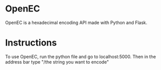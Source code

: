 # OpenEC
OpenEC is a hexadecimal encoding API made with Python and Flask.

# Instructions 
To use OpenEC, run the python file and go to localhost:5000. Then in the address bar type "/the string you want to encode"